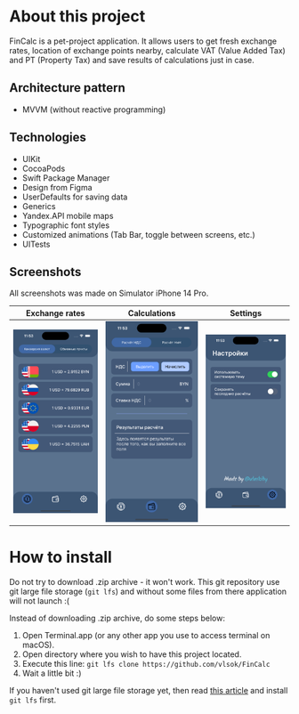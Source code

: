 # About this project
FinCalc is a pet-project application. It allows users to get fresh exchange rates, location of exchange points nearby, calculate VAT (Value Added Tax) and PT (Property Tax) and save results of calculations just in case.

## Architecture pattern
- MVVM (without reactive programming)

## Technologies
- UIKit
- CocoaPods
- Swift Package Manager
- Design from Figma
- UserDefaults for saving data
- Generics
- Yandex.API mobile maps
- Typographic font styles
- Customized animations (Tab Bar, toggle between screens, etc.)
- UITests

## Screenshots
All screenshots was made on Simulator iPhone 14 Pro.

Exchange rates            |  Calculations          |  Settings
:-------------------------:|:-------------------------:|:-------------------------:
![](https://github.com/vlsok/FinCalc/blob/main/Screenshots/Exchange_rates.png)  |  ![](https://github.com/vlsok/FinCalc/blob/main/Screenshots/Calculations.png) |  ![](https://github.com/vlsok/FinCalc/blob/main/Screenshots/Settings.png)


# How to install
Do not try to download .zip archive - it won't work. 
This git repository use git large file storage (`git lfs`) and without some files from there application will not launch :(

Instead of downloading .zip archive, do some steps below:
1. Open Terminal.app (or any other app you use to access terminal on macOS).
2. Open directory where you wish to have this project located.
3. Execute this line:  `git lfs clone https://github.com/vlsok/FinCalc`
4. Wait a little bit :)

If you haven't used git large file storage yet, then read [this article](https://git-lfs.com) and install `git lfs` first.












